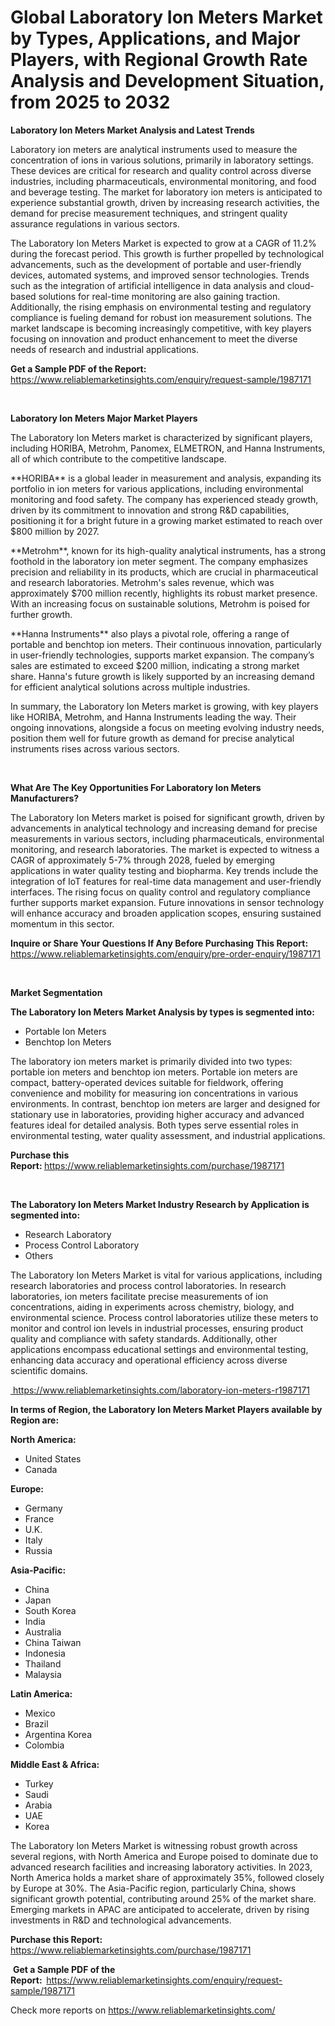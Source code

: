 <p><h1>Global Laboratory Ion Meters Market by Types, Applications, and Major Players, with Regional Growth Rate Analysis and Development Situation, from 2025 to 2032</h1></p><p><strong>Laboratory Ion Meters Market Analysis and Latest Trends</strong></p>
<p><p>Laboratory ion meters are analytical instruments used to measure the concentration of ions in various solutions, primarily in laboratory settings. These devices are critical for research and quality control across diverse industries, including pharmaceuticals, environmental monitoring, and food and beverage testing. The market for laboratory ion meters is anticipated to experience substantial growth, driven by increasing research activities, the demand for precise measurement techniques, and stringent quality assurance regulations in various sectors.</p><p>The Laboratory Ion Meters Market is expected to grow at a CAGR of 11.2% during the forecast period. This growth is further propelled by technological advancements, such as the development of portable and user-friendly devices, automated systems, and improved sensor technologies. Trends such as the integration of artificial intelligence in data analysis and cloud-based solutions for real-time monitoring are also gaining traction. Additionally, the rising emphasis on environmental testing and regulatory compliance is fueling demand for robust ion measurement solutions. The market landscape is becoming increasingly competitive, with key players focusing on innovation and product enhancement to meet the diverse needs of research and industrial applications.</p></p>
<p><strong>Get a Sample PDF of the Report:&nbsp;</strong> <a href="https://www.reliablemarketinsights.com/enquiry/request-sample/1987171?utm_campaign=2517&utm_medium=2&utm_source=Github&utm_content=ia&utm_term=02032025&utm_id=laboratory-ion-meters">https://www.reliablemarketinsights.com/enquiry/request-sample/1987171</a></p>
<p>&nbsp;</p>
<p><strong>Laboratory Ion Meters Major Market Players</strong></p>
<p><p>The Laboratory Ion Meters market is characterized by significant players, including HORIBA, Metrohm, Panomex, ELMETRON, and Hanna Instruments, all of which contribute to the competitive landscape.</p><p>**HORIBA** is a global leader in measurement and analysis, expanding its portfolio in ion meters for various applications, including environmental monitoring and food safety. The company has experienced steady growth, driven by its commitment to innovation and strong R&D capabilities, positioning it for a bright future in a growing market estimated to reach over $800 million by 2027.</p><p>**Metrohm**, known for its high-quality analytical instruments, has a strong foothold in the laboratory ion meter segment. The company emphasizes precision and reliability in its products, which are crucial in pharmaceutical and research laboratories. Metrohm's sales revenue, which was approximately $700 million recently, highlights its robust market presence. With an increasing focus on sustainable solutions, Metrohm is poised for further growth.</p><p>**Hanna Instruments** also plays a pivotal role, offering a range of portable and benchtop ion meters. Their continuous innovation, particularly in user-friendly technologies, supports market expansion. The company’s sales are estimated to exceed $200 million, indicating a strong market share. Hanna's future growth is likely supported by an increasing demand for efficient analytical solutions across multiple industries.</p><p>In summary, the Laboratory Ion Meters market is growing, with key players like HORIBA, Metrohm, and Hanna Instruments leading the way. Their ongoing innovations, alongside a focus on meeting evolving industry needs, position them well for future growth as demand for precise analytical instruments rises across various sectors.</p></p>
<p>&nbsp;</p>
<p><strong>What Are The Key Opportunities For Laboratory Ion Meters Manufacturers?</strong></p>
<p><p>The Laboratory Ion Meters market is poised for significant growth, driven by advancements in analytical technology and increasing demand for precise measurements in various sectors, including pharmaceuticals, environmental monitoring, and research laboratories. The market is expected to witness a CAGR of approximately 5-7% through 2028, fueled by emerging applications in water quality testing and biopharma. Key trends include the integration of IoT features for real-time data management and user-friendly interfaces. The rising focus on quality control and regulatory compliance further supports market expansion. Future innovations in sensor technology will enhance accuracy and broaden application scopes, ensuring sustained momentum in this sector.</p></p>
<p><strong>Inquire or Share Your Questions If Any Before Purchasing This Report:</strong> <a href="https://www.reliablemarketinsights.com/enquiry/pre-order-enquiry/1987171?utm_campaign=2517&utm_medium=2&utm_source=Github&utm_content=ia&utm_term=02032025&utm_id=laboratory-ion-meters">https://www.reliablemarketinsights.com/enquiry/pre-order-enquiry/1987171</a></p>
<p>&nbsp;</p>
<p><strong>Market Segmentation</strong></p>
<p><strong>The Laboratory Ion Meters Market Analysis by types is segmented into:</strong></p>
<p><ul><li>Portable Ion Meters</li><li>Benchtop Ion Meters</li></ul></p>
<p><p>The laboratory ion meters market is primarily divided into two types: portable ion meters and benchtop ion meters. Portable ion meters are compact, battery-operated devices suitable for fieldwork, offering convenience and mobility for measuring ion concentrations in various environments. In contrast, benchtop ion meters are larger and designed for stationary use in laboratories, providing higher accuracy and advanced features ideal for detailed analysis. Both types serve essential roles in environmental testing, water quality assessment, and industrial applications.</p></p>
<p><strong>Purchase this Report:&nbsp;</strong><a href="https://www.reliablemarketinsights.com/purchase/1987171?utm_campaign=2517&utm_medium=2&utm_source=Github&utm_content=ia&utm_term=02032025&utm_id=laboratory-ion-meters">https://www.reliablemarketinsights.com/purchase/1987171</a></p>
<p>&nbsp;</p>
<p><strong>The Laboratory Ion Meters Market Industry Research by Application is segmented into:</strong></p>
<p><ul><li>Research Laboratory</li><li>Process Control Laboratory</li><li>Others</li></ul></p>
<p><p>The Laboratory Ion Meters Market is vital for various applications, including research laboratories and process control laboratories. In research laboratories, ion meters facilitate precise measurements of ion concentrations, aiding in experiments across chemistry, biology, and environmental science. Process control laboratories utilize these meters to monitor and control ion levels in industrial processes, ensuring product quality and compliance with safety standards. Additionally, other applications encompass educational settings and environmental testing, enhancing data accuracy and operational efficiency across diverse scientific domains.</p></p>
<p><a href="https://www.reliablemarketinsights.com/laboratory-ion-meters-r1987171?utm_campaign=2517&utm_medium=2&utm_source=Github&utm_content=ia&utm_term=02032025&utm_id=laboratory-ion-meters">&nbsp;https://www.reliablemarketinsights.com/laboratory-ion-meters-r1987171</a></p>
<p><strong>In terms of Region, the Laboratory Ion Meters Market Players available by Region are:</strong></p>
<p>
    <p> <strong> North America: </strong>
        <ul>
            <li>United States</li>
            <li>Canada</li>
        </ul>
        </p> 
    <p> <strong> Europe: </strong>
        <ul>
            <li>Germany</li>
            <li>France</li>
            <li>U.K.</li>
            <li>Italy</li>
            <li>Russia</li>
        </ul>
        </p> 
    <p> <strong> Asia-Pacific: </strong>
        <ul>
            <li>China</li>
            <li>Japan</li>
            <li>South Korea</li>
            <li>India</li>
            <li>Australia</li>
            <li>China Taiwan</li>
            <li>Indonesia</li>
            <li>Thailand</li>
            <li>Malaysia</li>
        </ul>
        </p> 
    <p> <strong> Latin America: </strong>
        <ul>
            <li>Mexico</li>
            <li>Brazil</li>
            <li>Argentina Korea</li>
            <li>Colombia</li>
        </ul>
        </p> 
    <p> <strong> Middle East & Africa: </strong>
        <ul>
            <li>Turkey</li>
            <li>Saudi</li>
            <li>Arabia</li>
            <li>UAE</li>
            <li>Korea</li>
        </ul>
    </p>
    </p>
<p><p>The Laboratory Ion Meters Market is witnessing robust growth across several regions, with North America and Europe poised to dominate due to advanced research facilities and increasing laboratory activities. In 2023, North America holds a market share of approximately 35%, followed closely by Europe at 30%. The Asia-Pacific region, particularly China, shows significant growth potential, contributing around 25% of the market share. Emerging markets in APAC are anticipated to accelerate, driven by rising investments in R&D and technological advancements.</p></p>
<p><strong>Purchase this Report: </strong><a href="https://www.reliablemarketinsights.com/purchase/1987171?utm_campaign=2517&utm_medium=2&utm_source=Github&utm_content=ia&utm_term=02032025&utm_id=laboratory-ion-meters">https://www.reliablemarketinsights.com/purchase/1987171</a></p>
<p>&nbsp;<strong>Get a Sample PDF of the Report:&nbsp;&nbsp;</strong><a href="https://www.reliablemarketinsights.com/enquiry/request-sample/1987171?utm_campaign=2517&utm_medium=2&utm_source=Github&utm_content=ia&utm_term=02032025&utm_id=laboratory-ion-meters">https://www.reliablemarketinsights.com/enquiry/request-sample/1987171</a></p>
<p><strong></strong></p>
<p>Check more reports on <a href="https://www.reliablemarketinsights.com/?utm_campaign=2517&utm_medium=2&utm_source=Github&utm_content=ia&utm_term=02032025&utm_id=laboratory-ion-meters">https://www.reliablemarketinsights.com/</a></p>